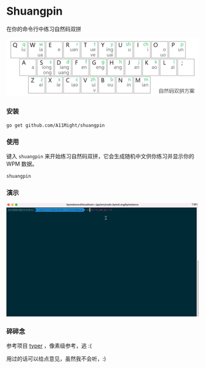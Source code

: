 # Shuangpin

在你的命令行中练习自然码双拼

![自然码双拼](assets/Natural_Code_Double_Pinyin_Scheme.png)

### 安装
```
go get github.com/A11Might/shuangpin
```

### 使用

键入 `shuangpin` 来开始练习自然码双拼，它会生成随机中文供你练习并显示你的 WPM 数据。
```
shuangpin
```

### 演示

![typer](assets/shuangpin.gif?raw=true)

### 碎碎念

参考项目 [typer](https://github.com/maaslalani/typer) ，像素级参考，逃 :(

用过的话可以给点意见，虽然我不会听，:)